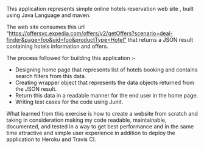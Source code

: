 This application represents simple online hotels reservation web site , built using Java Language and maven.

The web site consumes this url “https://offersvc.expedia.com/offers/v2/getOffers?scenario=deal-finder&page=foo&uid=foo&productType=Hotel”
that returns a JSON result containing hotels information and offers.

The process followed for building this application :-

- Designing home page that represents list of hotels booking and contains search filters from this data.
- Creating wrapper object that represents the data objects returned from the JSON result.
- Return this data in a readable manner for the end user in the home page.
- Writing test cases for the code using Junit.

What learned from this exercise is how to create a website from scratch and taking in consideration making my code readable, maintainable, documented, and tested
in a way to get best performance and in the same time attractive and simple user experience in addition to deploy the application to Heroku and Travis CI.